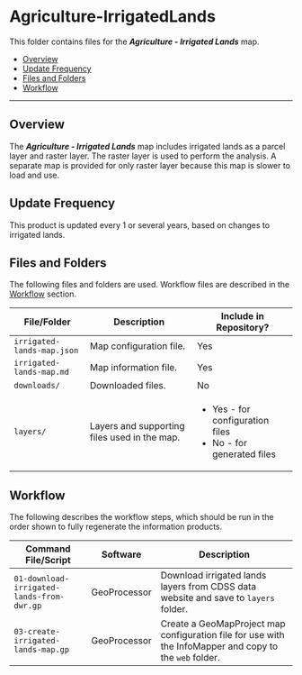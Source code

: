 # Agriculture-IrrigatedLands #

This folder contains files for the ***Agriculture - Irrigated Lands*** map.

* [Overview](#overview)
* [Update Frequency](#update-frequency)
* [Files and Folders](#files-and-folders)
* [Workflow](#workflow)

-----------------------------

## Overview ##

The ***Agriculture - Irrigated Lands*** map includes irrigated lands as a parcel layer and raster layer.
The raster layer is used to perform the analysis.
A separate map is provided for only raster layer because this map is slower to load and use.

## Update Frequency ##

This product is updated every 1 or several years, based on changes to irrigated lands.

## Files and Folders ##

The following files and folders are used.  Workflow files are described in the [Workflow](#workflow) section.

| **File/Folder** | **Description** | **Include in Repository?** |
| -- | -- | -- |
| `irrigated-lands-map.json` | Map configuration file. | Yes |
| `irrigated-lands-map.md` | Map information file. | Yes |
| `downloads/` | Downloaded files. | No |
| `layers/` | Layers and supporting files used in the map. | <ul><li>Yes - for configuration files</li><li>No - for generated files</li></ul> |

## Workflow ##

The following describes the workflow steps, which should be run in the order shown to fully regenerate the information products.

| **Command File/Script** | **Software** | **Description** |
| -- | -- | -- |
| `01-download-irrigated-lands-from-dwr.gp` | GeoProcessor | Download irrigated lands layers from CDSS data website and save to `layers` folder. |
| `03-create-irrigated-lands-map.gp` | GeoProcessor | Create a GeoMapProject map configuration file for use with the InfoMapper and copy to the `web` folder. |
